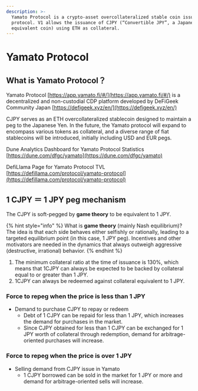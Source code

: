 ```yaml
---
description: >-
  Yamato Protocol is a crypto-asset overcollateralized stable coin issuance
  protocol. V1 allows the issuance of CJPY (“Convertible JPY”, a Japanese Yen
  equivalent coin) using ETH as collateral.
---
```


# Yamato Protocol

## What is Yamato Protocol？

Yamato Protocol [https://app.yamato.fi/#/](https://app.yamato.fi/#/) is a decentralized and non-custodial CDP platform developed by DeFiGeek Community Japan [https://defigeek.xyz/en/](https://defigeek.xyz/en/)

CJPY serves as an ETH overcollateralized stablecoin designed to maintain a peg to the Japanese Yen. In the future, the Yamato protocol will expand to encompass various tokens as collateral, and a diverse range of fiat stablecoins will be introduced, initially including USD and EUR pegs.

Dune Analytics Dashboard for Yamato Protocol Statistics\
[https://dune.com/dfgc/yamato](https://dune.com/dfgc/yamato)

DefiLlama Page for Yamato Protocol TVL\
[https://defillama.com/protocol/yamato-protocol](https://defillama.com/protocol/yamato-protocol)

## 1 CJPY ＝ 1 JPY peg mechanism

The CJPY is soft-pegged by **game theory** to be equivalent to 1 JPY.

{% hint style="info" %}
What is **game theory** (mainly Nash equilibrium)?\
The idea is that each side behaves either selfishly or rationally, leading to a targeted equilibrium point (in this case, 1 JPY peg). Incentives and other motivators are needed in the dynamics that always outweigh aggressive (destructive, irrational) behavior.
{% endhint %}

1. The minimum collateral ratio at the time of issuance is 130%, which means that 1CJPY can always be expected to be backed by collateral equal to or greater than 1 JPY.
2. 1CJPY can always be redeemed against collateral equivalent to 1 JPY.

### Force to repeg when the price is less than 1 JPY

* Demand to purchase CJPY to repay or redeem
  * Debt of 1 CJPY can be repaid for less than 1 JPY, which increases the demand for purchases in the market.
  * Since CJPY obtained for less than 1 CJPY can be exchanged for 1 JPY worth of collateral through redemption, demand for arbitrage-oriented purchases will increase.

### Force to repeg when the price is over 1 JPY

* Selling demand from CJPY issue in Yamato
  * 1 CJPY borrowed can be sold in the market for 1 JPY or more and demand for arbitrage-oriented sells will increase.

